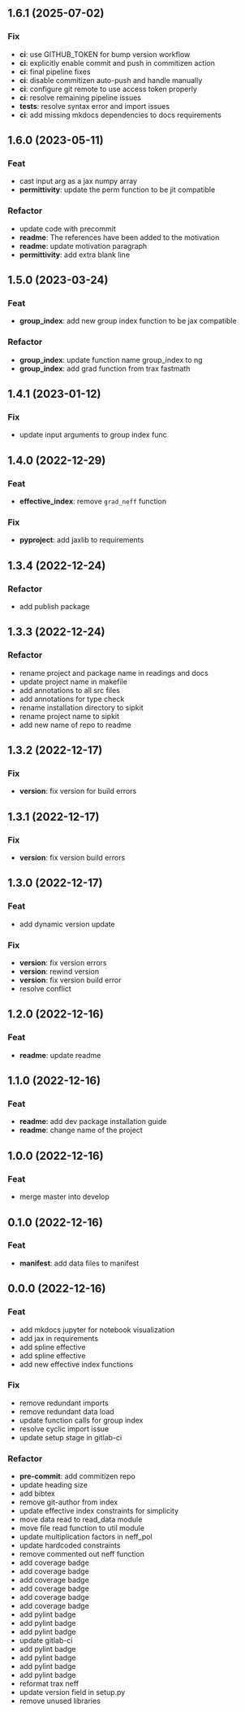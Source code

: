 ## 1.6.1 (2025-07-02)

### Fix

- **ci**: use GITHUB_TOKEN for bump version workflow
- **ci**: explicitly enable commit and push in commitizen action
- **ci**: final pipeline fixes
- **ci**: disable commitizen auto-push and handle manually
- **ci**: configure git remote to use access token properly
- **ci**: resolve remaining pipeline issues
- **tests**: resolve syntax error and import issues
- **ci**: add missing mkdocs dependencies to docs requirements

## 1.6.0 (2023-05-11)

### Feat

- cast input arg as a jax numpy array
- **permittivity**: update the perm function to be jit compatible

### Refactor

- update code with precommit
- **readme**: The references have been added to the motivation
- **readme**: update motivation paragraph
- **permittivity**: add extra blank line

## 1.5.0 (2023-03-24)

### Feat

- **group_index**: add new group index function to be jax compatible

### Refactor

- **group_index**: update function name group_index to ng
- **group_index**: add grad function from trax fastmath

## 1.4.1 (2023-01-12)

### Fix

- update input arguments to group index func

## 1.4.0 (2022-12-29)

### Feat

- **effective_index**: remove `grad_neff` function

### Fix

- **pyproject**: add jaxlib to requirements

## 1.3.4 (2022-12-24)

### Refactor

- add publish package

## 1.3.3 (2022-12-24)

### Refactor

- rename project and package name in readings and docs
- update project name in makefile
- add annotations to all src files
- add annotations for type check
- rename installation directory to sipkit
- rename project name to sipkit
- add new name of repo to readme

## 1.3.2 (2022-12-17)

### Fix

- **version**: fix version for build errors

## 1.3.1 (2022-12-17)

### Fix

- **version**: fix version build errors

## 1.3.0 (2022-12-17)

### Feat

- add dynamic version update

### Fix

- **version**: fix version errors
- **version**: rewind version
- **version**: fix version build error
- resolve conflict

## 1.2.0 (2022-12-16)

### Feat

- **readme**: update readme

## 1.1.0 (2022-12-16)

### Feat

- **readme**: add dev package installation guide
- **readme**: change name of the project

## 1.0.0 (2022-12-16)

### Feat

- merge master into develop

## 0.1.0 (2022-12-16)

### Feat

- **manifest**: add data files to manifest

## 0.0.0 (2022-12-16)

### Feat

- add mkdocs jupyter for notebook visualization
- add jax in requirements
- add spline effective
- add spline effective
- add new effective index functions

### Fix

- remove redundant imports
- remove redundant data load
- update function calls for group index
- resolve cyclic import issue
- update setup stage in gitlab-ci

### Refactor

- **pre-commit**: add commitizen repo
- update heading size
- add bibtex
- remove git-author from index
- update effective index constraints for simplicity
- move data read to read_data module
- move file read function to util module
- update multiplication factors in neff_pol
- update hardcoded constraints
- remove commented out neff function
- add coverage badge
- add coverage badge
- add coverage badge
- add coverage badge
- add coverage badge
- add coverage badge
- add pylint badge
- add pylint badge
- add pylint badge
- update gitlab-ci
- add pylint badge
- add pylint badge
- add pylint badge
- add pylint badge
- reformat trax neff
- update version field in setup.py
- remove unused libraries
